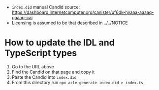 - `index.did` manual Candid source: https://dashboard.internetcomputer.org/canister/uf6dk-hyaaa-aaaaq-qaaaq-cai
- Licensing is assumed to be that described in ../../NOTICE

# How to update the IDL and TypeScript types

1. Go to the URL above
2. Find the Candid on that page and copy it
3. Paste the Candid into `index.did`
4. From this directory run `npx azle generate index.did > index.ts`
